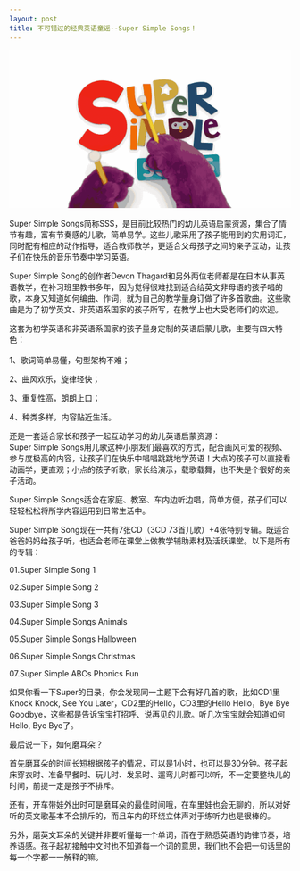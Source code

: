 ```yaml
---
layout: post
title: 不可错过的经典英语童谣--Super Simple Songs！
---
```


![Super Simple Songs_JoyBus.TK](/public/sss.gif)  
<p>
	Super Simple Songs简称SSS，是目前比较热门的幼儿英语启蒙资源，集合了情节有趣，富有节奏感的儿歌，简单易学。这些儿歌采用了孩子能用到的实用词汇，同时配有相应的动作指导，适合教师教学，更适合父母孩子之间的亲子互动，让孩子们在快乐的音乐节奏中学习英语。
</p>

<p>
	Super Simple Song的创作者Devon Thagard和另外两位老师都是在日本从事英语教学，在补习班里教书多年，因为觉得很难找到适合给英文非母语的孩子唱的歌，本身又知道如何编曲、作词，就为自己的教学量身订做了许多首歌曲。这些歌曲是为了初学英文、非英语系国家的孩子所写，在教学上也大受老师们的欢迎。
</p>

<p>
	这套为初学英语和非英语系国家的孩子量身定制的英语启蒙儿歌，主要有四大特色：<br /><br />
1、歌词简单易懂，句型架构不难；
</p>
<p>
	2、曲风欢乐，旋律轻快；
</p>
<p>
	3、重复性高，朗朗上口；
</p>
<p>
	4、种类多样，内容贴近生活。
</p>
<p>
	还是一套适合家长和孩子一起互动学习的幼儿英语启蒙资源：<br />
	Super Simple Songs用儿歌这种小朋友们最喜欢的方式，配合画风可爱的视频、参与度极高的内容，让孩子们在快乐中唱唱跳跳地学英语！大点的孩子可以直接看动画学，更直观；小点的孩子听歌，家长给演示，载歌载舞，也不失是个很好的亲子活动。
</p>
<p>
	Super
Simple Songs适合在家庭、教室、车内边听边唱，简单方便，孩子们可以轻轻松松将所学内容运用到日常生活中。
</p>

<p>
	Super Simple Song现在一共有7张CD（3CD 73首儿歌）+4张特别专辑。既适合爸爸妈妈给孩子听，也适合老师在课堂上做教学辅助素材及活跃课堂。以下是所有的专辑：
</p>
<p>
	01.Super Simple Song 1
</p>
<p>
	02.Super Simple Song 2
</p>
<p>
	03.Super Simple Song 3
</p>
<p>
	04.Super Simple Songs Animals
</p>
<p>
	05.Super Simple Songs Halloween
</p>
<p>
	06.Super Simple Songs Christmas
</p>
<p>
	07.Super Simple ABCs Phonics Fun
</p>

<p>
	如果你看一下Super的目录，你会发现同一主题下会有好几首的歌，比如CD1里Knock Knock, See You Later，CD2里的Hello，CD3里的Hello
Hello，Bye Bye Goodbye，这些都是告诉宝宝打招呼、说再见的儿歌。听几次宝宝就会知道如何Hello,
Bye Bye了。
</p>

<p>
	最后说一下，如何磨耳朵？
</p>
<p>
	首先磨耳朵的时间长短根据孩子的情况，可以是1小时，也可以是30分钟。孩子起床穿衣时、准备早餐时、玩儿时、发呆时、遛弯儿时都可以听，不一定要整块儿的时间，前提一定是孩子不排斥。
</p>
<p>
	还有，开车带娃外出时可是磨耳朵的最佳时间哦，在车里娃也会无聊的，所以对好听的英文歌基本不会排斥的，而且车内的环绕立体声对于练听力也是很棒的。
</p>
<p>
	另外，磨英文耳朵的关键并非要听懂每一个单词，而在于熟悉英语的韵律节奏，培养语感。孩子起初接触中文时也不知道每一个词的意思，我们也不会把一句话里的每一个字都一一解释的嘛。
</p>


